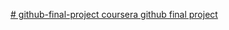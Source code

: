 [# github-final-project
coursera github final project
](https://github.com/sprom/github-final-project)
